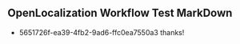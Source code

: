 ## OpenLocalization Workflow Test MarkDown
* 5651726f-ea39-4fb2-9ad6-ffc0ea7550a3 thanks!

<!--HONumber=Jul16_HO4-->


